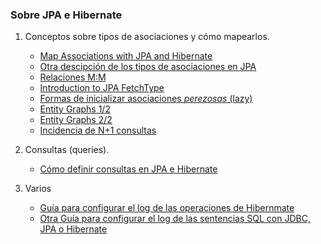 
### Sobre JPA e Hibernate

1. Conceptos sobre tipos de asociaciones y cómo mapearlos.
   - [Map Associations with JPA and Hibernate](https://thorben-janssen.com/ultimate-guide-association-mappings-jpa-hibernate/)
   - [Otra descipción de los tipos de asociaciones en JPA](https://www.baeldung.com/jpa-hibernate-associations)
   - [Relaciones M:M](https://www.baeldung.com/jpa-many-to-many)
   - [Introduction to JPA FetchType](https://thorben-janssen.com/entity-mappings-introduction-jpa-fetchtypes/)
   - [Formas de inicializar asociaciones _perezosas_ (lazy)](https://thorben-janssen.com/5-ways-to-initialize-lazy-relations-and-when-to-use-them/)
   - [Entity Graphs 1/2](https://thorben-janssen.com/jpa-21-entity-graph-part-1-named-entity/)
   - [Entity Graphs 2/2](https://thorben-janssen.com/jpa-21-entity-graph-part-2-define/)
   - [Incidencia de N+1 consultas]()

1. Consultas (queries).    
   - [Cómo definir consultas en JPA e Hibernate](https://thorben-janssen.com/jpql/)

2. Varios
   - [Guía para configurar el log de las operaciones de Hibernmate](https://thorben-janssen.com/hibernate-logging-guide/)
   - [Otra Guía para configurar el log de las sentencias SQL con JDBC, JPA o Hibernate](https://vladmihalcea.com/the-best-way-to-log-jdbc-statements/)